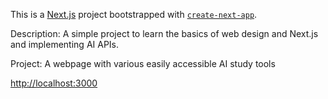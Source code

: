This is a [Next.js](https://nextjs.org) project bootstrapped with [`create-next-app`](https://github.com/vercel/next.js/tree/canary/packages/create-next-app).

Description:
A simple project to learn the basics of web design and Next.js and implementing AI APIs.

Project:
A webpage with various easily accessible AI study tools

[http://localhost:3000](http://localhost:3000) 
